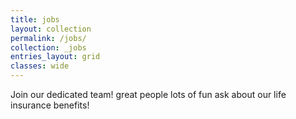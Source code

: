 ```yaml
---
title: jobs
layout: collection
permalink: /jobs/
collection: _jobs
entries_layout: grid
classes: wide
---
```


Join our dedicated team! great people lots of fun ask about our life insurance benefits!
